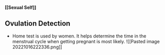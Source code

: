 **[[Sexual Self]]**

## Ovulation Detection
- Home test is used by women. It helps determine the time in the menstrual cycle when getting pregnant is most likely. ![[Pasted image 20221016222336.png]]